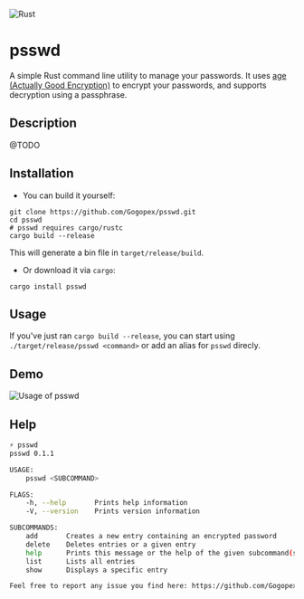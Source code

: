 ![Rust](https://github.com/Gogopex/psswd/workflows/Rust/badge.svg?branch=master&event=push)

# psswd
A simple Rust command line utility to manage your passwords. 
It uses [age (Actually Good Encryption)](https://github.com/FiloSottile/age) to encrypt your passwords, and supports decryption using a passphrase.

## Description
@TODO

## Installation
- You can build it yourself:
```
git clone https://github.com/Gogopex/psswd.git
cd psswd
# psswd requires cargo/rustc
cargo build --release
```
This will generate a bin file in `target/release/build`. 


- Or download it via `cargo`:
```
cargo install psswd
```


## Usage
If you've just ran `cargo build --release`, you can start using `./target/release/psswd <command>` or add an alias for `psswd` direcly.

## Demo
![Usage of psswd](https://i.imgur.com/THgxjV6.gif)

## Help
```bash
⚡ psswd
psswd 0.1.1

USAGE:
    psswd <SUBCOMMAND>

FLAGS:
    -h, --help       Prints help information
    -V, --version    Prints version information

SUBCOMMANDS:
    add       Creates a new entry containing an encrypted password
    delete    Deletes entries or a given entry
    help      Prints this message or the help of the given subcommand(s)
    list      Lists all entries
    show      Displays a specific entry

Feel free to report any issue you find here: https://github.com/Gogopex/psswd/issues
```
